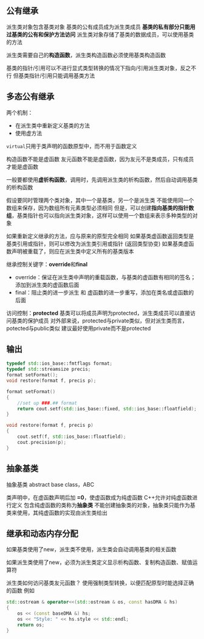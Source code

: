 ## 公有继承

派生类对象包含基类对象
基类的公有成员成为派生类成员
**基类的私有部分只能用过基类的公有和保护方法访问**
派生类对象存储了基类的数据成员，可以使用基类的方法

派生类需要自己的**构造函数**，派生类构造函数必须使用基类构造函数

基类的指针/引用可以不进行显式类型转换的情况下指向/引用派生类对象，反之不行
但基类指针/引用只能调用基类方法

## 多态公有继承

两个机制：
* 在派生类中重新定义基类的方法
* 使用虚方法

```virtual```只用于类声明的函数原型中，而不用于函数定义

构造函数不能是虚函数
友元函数不能是虚函数，因为友元不是类成员，只有成员才能是虚函数

一般要都使用**虚析构函数**，调用时，先调用派生类的析构函数，然后自动调用基类的析构函数

假设要同时管理两个类对象，其中一个是基类，另一个是派生类
不能使用同一个数组来保存，因为数组所有元素类型必须相同
但是，可以创建**指向基类的指针数组**，基类指针也可以指向派生类对象，这样可以使用一个数组来表示多种类型的对象

如果重新定义继承的方法，应与原来的原型完全相同
如果基类虚函数返回类型是基类引用或指针，则可以修改为派生类引用或指针 (返回类型协变)
如果基类虚函数声明被重载了，则应在派生类中定义所有的基类版本

继承控制关键字：**override**和**final**
* override：保证在派生类中声明的重载函数，与基类的虚函数有相同的签名；添加到派生类的虚函数后面
* final：阻止类的进一步派生 和 虚函数的进一步重写，添加在类名或虚函数的后面

访问控制：**protected**
基类可以将成员声明为protected，派生类成员可以直接访问基类的保护成员
对外部来说，protected与private类似，但对派生类而言，potected与public类似
建议最好使用private而不是protected

## 输出
```c++
typedef std::ios_base::fmtflags format;
typedef std::streamsize precis;
format setFormat();
void restore(format f, precis p);

format setFormat()
{
    //set up ###.## format
    return cout.setf(std::ios_base::fixed, std::ios_base::floatfield);
}

void restore(format f, precis p)
{
    cout.setf(f, std::ios_base::floatfield);
    cout.precision(p);
}
```

## 抽象基类

抽象基类 abstract base class，ABC

类声明中，在虚函数声明后加 **=0**，使虚函数成为纯虚函数
C++允许对纯虚函数进行定义
包含纯虚函数的类称为**抽象类**
不能创建抽象类的对象，抽象类只能作为基类来使用，其纯虚函数的实现由派生类给出

## 继承和动态内存分配

如果基类使用了new，派生类不使用，派生类会自动调用基类的相关函数

如果派生类使用了new，必须为派生类定义显示析构函数、复制构造函数、赋值运算符

派生类如何访问基类友元函数？
使用强制类型转换，以便匹配原型时能选择正确的函数
例如
```c++
std::ostream & operator<<(std::ostream & os, const hasDMA & hs)
{
    os << (const baseDMA &) hs;
    os << "Style: " << hs.style << std::endl;
    return os;
}
```